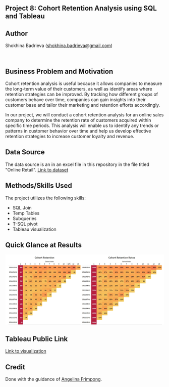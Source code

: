## Project 8: Cohort Retention Analysis using SQL and Tableau

## Author
Shokhina Badrieva (shokhina.badrieva@gmail.com)

<br>

## Business Problem and Motivation
Cohort retention analysis is useful because it allows companies to measure the long-term value of their customers, as well as identify areas where retention strategies can be improved. By tracking how different groups of customers behave over time, companies can gain insights into their customer base and tailor their marketing and retention efforts accordingly.

In our project, we will conduct a cohort retention analysis for an online sales company to determine the retention rate of customers acquired within specific time periods. This analysis will enable us to identify any trends or patterns in customer behavior over time and help us develop effective retention strategies to increase customer loyalty and revenue.

## Data Source
The data source is an in an excel file in this repository in the file titled "Online Retail". [Link to dataset](https://archive.ics.uci.edu/ml/datasets/Online+Retail)


## Methods/Skills Used
The project utilizes the following skills:

* SQL Join
* Temp Tables 
* Subqueries
* T-SQL pivot
* Tableau visualization


## Quick Glance at Results

![Alt text](Cohort_Analysis_Quick_Glance.jpg "Cohort_Retention")

## Tableau Public Link
[Link to visualization](https://public.tableau.com/app/profile/shokhina.badrieva/viz/Cohort_Retention_Analysis/Dashboard1)

## Credit
Done with the guidance of [Angelina Frimpong](https://www.youtube.com/watch?v=LXqpx9mr0Is).
